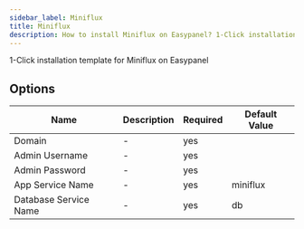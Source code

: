```yaml
---
sidebar_label: Miniflux
title: Miniflux
description: How to install Miniflux on Easypanel? 1-Click installation template for Miniflux on Easypanel
---
```

<!-- generated -->
1-Click installation template for Miniflux on Easypanel

## Options

Name | Description | Required | Default Value
-|-|-|-
Domain | - | yes | 
Admin Username | - | yes | 
Admin Password | - | yes | 
App Service Name | - | yes | miniflux
Database Service Name | - | yes | db
